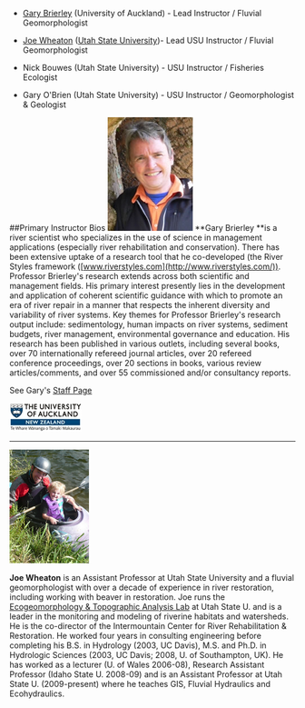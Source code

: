 * [Gary Brierley](http://web.env.auckland.ac.nz/people_profiles/brierley_g/) (University of Auckland) - Lead Instructor / Fluvial Geomorphologist

* [Joe Wheaton](http://www.joewheaton.org/Home/) ([Utah State University](http://usu.edu/))- Lead  USU Instructor / Fluvial Geomorphologist
* Nick Bouwes (Utah State University) - USU Instructor / Fisheries Ecologist
* Gary O'Brien (Utah State University) - USU Instructor / Geomorphologist & Geologist

##Primary Instructor Bios
![img](images/brierley_g.jpg)
**Gary Brierley **is a river scientist who specializes in the use of science in management applications (especially river rehabilitation and conservation). There has been extensive uptake of a research tool that he co-developed (the River Styles framework ([www.riverstyles.com](http://www.riverstyles.com/)). Professor Brierley's research extends across both scientific and management fields. His primary interest presently lies in the development and application of coherent scientific guidance with which to promote an era of river repair in a manner that respects the inherent diversity and variability of river systems. Key themes for Professor Brierley's research output include: sedimentology, human impacts on river systems, sediment budgets, river management, environmental governance and education. His research has been published in various outlets, including several books, over 70 internationally refereed journal articles, over 20 refereed conference proceedings, over 20 sections in books, various review articles/comments, and over 55 commissioned and/or consultancy reports.

See Gary's [Staff Page](http://web.env.auckland.ac.nz/people_profiles/brierley_g/)

![img](images/uoa_logo.jpg)

----

![img](images/Joe-and-Cadel.png?height=200&width=140)

**Joe Wheaton** is an Assistant Professor at Utah State University and a fluvial geomorphologist with over a decade of experience in river restoration, including working with beaver in restoration. Joe runs the [Ecogeomorphology & Topographic Analysis Lab](http://etal.joewheaton.org/) at Utah State U. and is a leader in the monitoring and modeling of riverine habitats and watersheds. He is the co-director of the Intermountain Center for River Rehabilitation & Restoration. He worked four years in consulting engineering before completing his B.S. in Hydrology (2003, UC Davis), M.S. and Ph.D. in Hydrologic Sciences (2003, UC Davis; 2008, U. of Southampton, UK). He has worked as a lecturer (U. of Wales 2006-08), Research Assistant Professor (Idaho State U. 2008-09) and is an Assistant Professor at Utah State U. (2009-present) where he teaches GIS, Fluvial Hydraulics and Ecohydraulics.